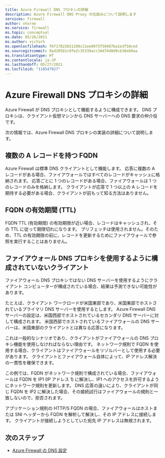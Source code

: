 ```yaml
---
title: Azure Firewall DNS プロキシの詳細
description: Azure Firewall DNS Proxy の仕組みについて説明します
services: firewall
author: vhorne
ms.service: firewall
ms.topic: conceptual
ms.date: 05/26/2021
ms.author: victorh
ms.openlocfilehash: f6f17823b51200c21ee0975f50487ba1e3f58ced
ms.sourcegitcommit: 9ad20581c9fe2c35339acc34d74d0d9cb38eb9aa
ms.translationtype: HT
ms.contentlocale: ja-JP
ms.lasthandoff: 05/27/2021
ms.locfileid: "110547927"
---
```

# <a name="azure-firewall-dns-proxy-details"></a>Azure Firewall DNS プロキシの詳細

Azure Firewall が DNS プロキシとして機能するように構成できます。 DNS プロキシは、クライアント仮想マシンから DNS サーバーへの DNS 要求の仲介役です。

次の情報では、Azure Firewall DNS プロキシの実装の詳細について説明します。

## <a name="fqdns-with-multiple-a-records"></a>複数の A レコードを持つ FQDN

Azure Firewall は標準 DNS クライアントとして機能します。 応答に複数の A レコードがある場合、ファイアウォールではすべてのレコードがキャッシュに格納されます。 応答ごとに 1 つのレコードがある場合、ファイアウォールは 1 つのレコードのみを格納します。 クライアントが応答で 1 つ以上の A レコードを期待する必要がある場合、クライアントが前もって知る方法はありません。

## <a name="fqdn-time-to-live-ttl"></a>FQDN の有効期間 (TTL)

FQDN TTL (有効期間) の有効期限が近い場合、レコードはキャッシュされ、その TTL に従って期限切れになります。 プリフェッチは使用されません。そのため、TTL の有効期限の前に、レコードを更新するためにファイアウォールで参照を実行することはありません。

## <a name="clients-not-configured-to-use-the-firewall-dns-proxy"></a>ファイアウォール DNS プロキシを使用するように構成されていないクライアント

ファイアウォール DNS プロキシではない DNS サーバーを使用するようにクライアント コンピューターが構成されている場合、結果は予測できない可能性があります。

たとえば、クライアント ワークロードが米国東部であり、米国東部でホストされているプライマリ DNS サーバーを使用するとします。 Azure Firewall DNS サーバーの設定は、米国西部でホストされているセカンダリ DNS サーバーに対して構成されます。 米国西部でホストされているファイアウォールの DNS サーバーは、米国東部のクライアントとは異なる応答になります。

これは一般的なシナリオであり、クライアントがファイアウォールの DNS プロキシ機能を使用しなければならない理由です。 ネットワーク規則で FQDN を使用する場合、クライアントはファイアウォールをリゾルバーとして使用する必要があります。 クライアントとファイアウォール自体によって、IP アドレス解決の一貫性を確保できます。

この例では、FQDN がネットワーク規則で構成されている場合、ファイアウォールは FQDN を IP1 (IP アドレス 1) に解決し、IP1 へのアクセスを許可するようにネットワーク規則を更新します。 DNS 応答の違いにより、クライアントが同じ FQDN を IP2 に解決した場合、その接続試行はファイアウォールの規則と一致しないので、拒否されます。 

アプリケーション規則の HTTP/S FQDN の場合、ファイアウォールはホストまたは SNI ヘッダーから FQDN を解析して解決し、その IP アドレスに接続します。 クライアントが接続しようとしていた宛先 IP アドレスは無視されます。

## <a name="next-steps"></a>次のステップ

- [Azure Firewall の DNS 設定](dns-settings.md)